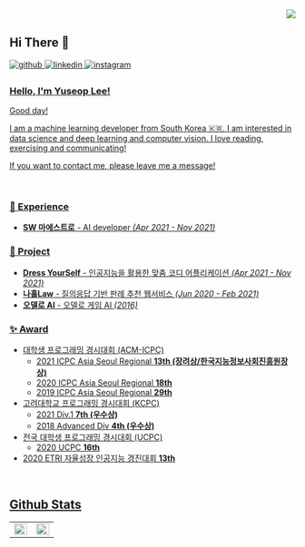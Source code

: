 <div align="right">
<img src="https://komarev.com/ghpvc/?username=lys7aves&&style=flat-square" align="right" />
</div>  
  

<br/>  

## Hi There 👋  
  

<a href="https://github.com/lys7aves" target="_blank">
<img src=https://img.shields.io/badge/github-%2324292e.svg?&style=for-the-badge&logo=github&logoColor=white alt=github style="margin-bottom: 5px;" />
</a>
<a href="https://linkedin.com/in/lys7aves" target="_blank">
<img src=https://img.shields.io/badge/linkedin-%231E77B5.svg?&style=for-the-badge&logo=linkedin&logoColor=white alt=linkedin style="margin-bottom: 5px;" />
</a>
<a href="https://instagram.com/lys7aves" target="_blank">
<img src=https://img.shields.io/badge/instagram-%23000000.svg?&style=for-the-badge&logo=instagram&logoColor=white&color=dd2a7b alt=instagram style="margin-bottom: 5px;" />

<!--
</a>
<a href="https://www.facebook.com/lys7aves" target="_blank">
<img src=https://img.shields.io/badge/facebook-%232E87FB.svg?&style=for-the-badge&logo=facebook&logoColor=white alt=facebook style="margin-bottom: 5px;" />
</a>
<a href="https://twitter.com/lys7aves" target="_blank">
<img src=https://img.shields.io/badge/twitter-%2300acee.svg?&style=for-the-badge&logo=twitter&logoColor=white alt=twitter style="margin-bottom: 5px;" />
</a>
-->

### Hello, I'm Yuseop Lee!

Good day!

I am a machine learning developer from South Korea 🇰🇷. I am interested in data science and deep learning and computer vision. I love reading, exercising and communicating! 

If you want to contact me, please leave me a message!
 
<br/>

### 💫 Experience

- **SW 마에스트로** - AI developer *(Apr 2021 - Nov 2021)*


<!--

- [**11st**](https://www.swmaestro.org/) - Machine learning developer *(Jan 2021 ~)*
- **SAP** - Student Intern, Data analyst *(Jan 2020 - Jul 2020)*
- **Google Developers** - DSC(Developer Student Clubs) Lead at South Korea *(2019-2020)*  

-->

### 🌱 Project

- **Dress YourSelf** - 인공지능을 활용한 맞춤 코디 어플리케이션 *(Apr 2021 - Nov 2021)*
- **나홀Law** - 질의응답 기반 판례 추천 웹서비스 *(Jun 2020 - Feb 2021)*
- **오델로 AI** - 오델로 게임 AI *(2016)*

### ✨ Award

- 대학생 프로그래밍 경시대회 (ACM-ICPC)
  - 2021 ICPC Asia Seoul Regional **13th (장려상/한국지능정보사회진흥원장상)**
  - 2020 ICPC Asia Seoul Regional **18th**
  - 2019 ICPC Asia Seoul Regional **29th** 
- 고려대학교 프로그래밍 경시대회 (KCPC)
  - 2021 Div.1 **7th (우수상)**
  - 2018 Advanced Div **4th (우수상)** 
- 전국 대학생 프로그래밍 경시대회 (UCPC)
  - 2020 UCPC **16th**
- 2020 ETRI 자율성장 인공지능 경진대회 **13th**

<!--
- 한국정보올림피아드 (KOI)
  - 고등부 전국대회 **은상** 3회 수상 (2015-2018)
  - 중등부 전국대회 **은상** 2회 수상 (2012, 2014)
  - 중등부 전국대회 **동상** 1회 수상 (2013)
  - 초등부 전국대회 **은상** 1회 수상 (2011)
- 세계정보올림피아드 (IOI)
  - **국가대표 상비군 발탁** (2013)
-->

<br/>  

<!--

### ✨ Summary

- 🔭 I’m currently working on [11st corp](https://www.11st.co.kr/) as a machine learning engineer.
- 🌱 I'm currently learning Deep Learning, Computer Vision.
- 📝 I regularly write articles on [my blog](https://butter-shower.tistory.com).  


<br/>  

-->

<!--
<div sttyle='float:left'>
<img style="margin: 10px" src="https://profilinator.rishav.dev/skills-assets/python-original.svg" alt="Python" height="25" />  
<img style="margin: 10px" src="https://profilinator.rishav.dev/skills-assets/git-scm-icon.svg" alt="Git" height="25" />  
<img style="margin: 10px" src="https://profilinator.rishav.dev/skills-assets/opencv-icon.svg" alt="OpenCV" height="25" />  
</div>

<br/>  
-->


## Github Stats  
<table><tr><td valign="top" width="50%">

<img src="https://github-readme-stats.vercel.app/api?username=lys7aves&show_icons=true&count_private=true&hide_border=true" align="left" style="width: 100%" />

</td><td valign="top" width="50%">

<img src="https://github-readme-stats.vercel.app/api/top-langs/?username=lys7aves&hide_border=true&layout=compact" align="left" style="width: 100%" />

</td></tr></table>  

<br/>  


<!--
**lys7aves/lys7aves** is a ✨ _special_ ✨ repository because its `README.md` (this file) appears on your GitHub profile.

Here are some ideas to get you started:

- 🔭 I’m currently working on ...
- 🌱 I’m currently learning ...
- 👯 I’m looking to collaborate on ...
- 🤔 I’m looking for help with ...
- 💬 Ask me about ...
- 📫 How to reach me: ...
- 😄 Pronouns: ...
- ⚡ Fun fact: ...
- ...
-->


<!--
# Profile

**이유섭**

Email: lys7aves@gmail.com

GitHub: https://github.com/lys7aves

Web: https://lys7aves.github.io/

Linkedin: https://www.linkedin.com/in/lys7aves/




# About Me

 알고리즘과 C/C++ 12년, Python과 Java 4년, ML 2년차 개발자로 패션AI, 법AI 프로젝트 개발 경험이 있습니다.

 알고리즘 **최적화**와 **데이터 분석**을 좋아합니다. 업무의 **효율**과 코드의 **활용**을 중요시 여기며, 반복되는 작업에 대한 자동화 프로그램을 만드는 것을 좋아합니다.

 평소 **알고리즘**을 꾸준히 공부하고 있으며, 협업을 위해 코드를 읽기 좋게 짜려고 노력하며, 오픈 소스를 자주 읽어봅니다. 현재 **Python**을 이용한 프로젝트와 **Machine Learning**을 집중적으로 공부하고 있습니다.

 팀원과의 **소통**을 중요시 여기고, **사람**을 좋아합니다. 독성없는 **피드백**을 선호하며, 팀원을 **믿고** 달려갑니다.




# Skills

Frontend: 	Android

Backend: 	**C/C++**	**Python**	**Django**	Java

ML: 	**Tensorflow**	Pytorch

Etc: 	Notion	Slack	**Git**




# Project & Experience




## Software Maestro

[https://www.swmaestro.org/sw/bbs/B0000006/view.do?nttId=24889&menuNo=200015&pageIndex=1](https://www.swmaestro.org/sw/bbs/B0000006/view.do?nttId=24889&menuNo=200015&pageIndex=1)

**안드로이드 앱 개발자, 인공지능 개발자**

2021.04 ~ 2021.11

- 12기 연수생
- 인공지능 패션 어플리케이션 제작



## Dress YourSelf

~~https://github.com/lys7aves/DYS~~

**인공지능 개발자**

- 사용자가 보유한 의류를 기반으로 맞춤형 코디 서비스를 제공하는 어플리케이션 제작

- **YOLO** 를 이용하여 사용자가 올린 사진에서 상/하의 추출
- **색에 대한 느낌을 판단**하는 인공지능을 제작




## 고려대학교 자기주도창의설계 프로그램

https://github.com/lys7aves/LawAkinator

**인공지능 개발자**

2020 ~ 2021

### 나홀Law

- 빅데이터를 활용한 사례 기반 질의응답 및 판례 추론 시스템 내 인공지능 개발

- 딥러닝을 이용한 자연어 처리 스터디 진행
- **LSTM**을 이용하여 판례 분류 인공지능 제작
- **Decision Tree**와 **Naive Bayes**분류를 활용하여 추천 모델 제작




## 오셀로 AI

https://github.com/lys7aves/othello

2017

- C언어를 사용하여 오셀로 게임 및 인공지능 제작
- 게임 과정과 결과를 바탕으로 **위치에 대한 가중치를 학습**시킴
- 제작한 **인공지능끼리 대결**시켜 부족한 데이터를 채움




# Education

- 고려대학교 **사이버국방학과** 전공, 융합보안학과 융합전공, 2018.03 ~ 2022.02 (예정)




# Award

- 대학생 프로그래밍 경시대회 (ACM-ICPC)
  - 2021 ICPC Asia Seoul Regional **13th (장려상/한국지능정보사회진흥원장상)**
  - 2020 ICPC Asia Seoul Regional **18th**
  - 2019 ICPC Asia Seoul Regional **29th** 
- 고려대학교 프로그래밍 경시대회 (KCPC)
  - 2021 Div.1 **7th (우수상)**
  - 2018 Advanced Div **4th (우수상)** 
- 전국 대학생 프로그래밍 경시대회 (UCPC)
  - 2020 UCPC **16th**
- 2020 ETRI 자율성장 인공지능 경진대회 **13th**
- 한국정보올림피아드 (KOI)
  - 고등부 전국대회 **은상** 3회 수상 (2015-2018)
  - 중등부 전국대회 **은상** 2회 수상 (2012, 2014)
  - 중등부 전국대회 **동상** 1회 수상 (2013)
  - 초등부 전국대회 **은상** 1회 수상 (2011)
- 세계정보올림피아드 (IOI)
  - **국가대표 상비군 발탁** (2013)


![trophy](https://github-profile-trophy.vercel.app/?username=lys7aves)

![lys7aves's github stats](https://github-readme-stats.vercel.app/api?username=lys7aves&show_icons=true)
[![lys7aves's github stats](https://github-readme-stats.vercel.app/api/top-langs/?username=lys7aves&show_icons=true&hide_border=true&title_color=004386&icon_color=004386&layout=compact)](https://github.com/lys7aves)

-->
